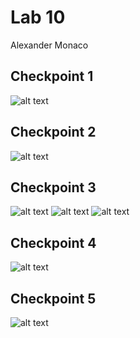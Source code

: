 # Lab 10
Alexander Monaco
##

## Checkpoint 1
![alt text](https://github.com/alex-monaco/opensourcelabs/blob/master/Lab10/Checkppint1.png)

## Checkpoint 2
![alt text](https://github.com/alex-monaco/opensourcelabs/blob/master/Lab10/Checkppint2.png)

## Checkpoint 3
![alt text](https://github.com/alex-monaco/opensourcelabs/blob/master/Lab10/Checkppint3.1.png)
![alt text](https://github.com/alex-monaco/opensourcelabs/blob/master/Lab10/Checkppint3.2.png)
![alt text](https://github.com/alex-monaco/opensourcelabs/blob/master/Lab10/Checkppint3.3.png)

## Checkpoint 4
![alt text](https://github.com/alex-monaco/opensourcelabs/blob/master/Lab10/Checkppint4.png)

## Checkpoint 5
![alt text](https://github.com/alex-monaco/opensourcelabs/blob/master/Lab10/Checkppint5.png)
